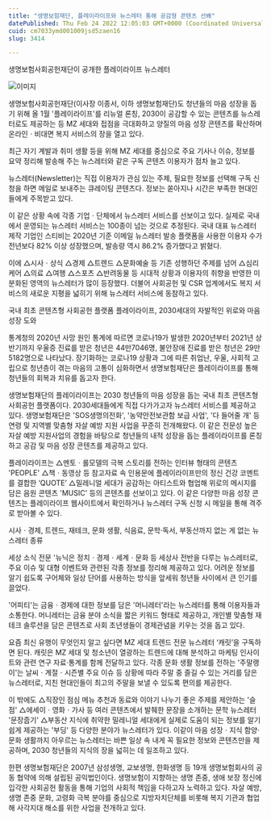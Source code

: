 ```yaml
---
title: "생명보험재단, 플레이라이프와 뉴스레터 통해 공감형 콘텐츠 선봬"
datePublished: Thu Feb 24 2022 12:05:03 GMT+0000 (Coordinated Universal Time)
cuid: cm7033ymd001009jsd5zaen16
slug: 3414

---
```



생명보험사회공헌재단이 공개한 플레이라이프 뉴스레터

![이미지](https://cdn.hashnode.com/res/hashnode/image/upload/v1739254308227/c842174e-fa25-49d2-ac50-b1aca0c25a50.jpeg)

생명보험사회공헌재단(이사장 이종서, 이하 생명보험재단)도 청년들의 마음 성장을 돕기 위해 올 1월 '플레이라이프'를 리뉴얼 론칭, 2030이 공감할 수 있는 콘텐츠를 뉴스레터로도 제공하는 등 MZ 세대와 접점을 극대화하고 양질의 마음 성장 콘텐츠를 확산하며 온라인ㆍ비대면 복지 서비스의 장을 열고 있다.

최근 자기 계발과 취미 생활 등을 위해 MZ 세대를 중심으로 주요 기사나 이슈, 정보를 요약 정리해 발송해 주는 뉴스레터와 같은 구독 콘텐츠 이용자가 점차 늘고 있다.

뉴스레터(Newsletter)는 직접 이용자가 관심 있는 주제, 필요한 정보를 선택해 구독 신청을 하면 메일로 보내주는 큐레이팅 콘텐츠다. 정보는 쏟아지나 시간은 부족한 현대인들에게 주목받고 있다.

이 같은 상황 속에 각종 기업ㆍ단체에서 뉴스레터 서비스를 선보이고 있다. 실제로 국내에서 운영되는 뉴스레터 서비스는 100종이 넘는 것으로 추정된다. 국내 대표 뉴스레터 제작 기업인 스티비는 2020년 기준 이메일 뉴스레터 발송 플랫폼을 사용한 이용자 수가 전년보다 82% 이상 성장했으며, 발송량 역시 86.2% 증가했다고 밝혔다.

이에 △시사ㆍ상식 △경제 △트렌드 △문화예술 등 기존 성행하던 주제를 넘어 △심리 케어 △의료 △여행 △스포츠 △반려동물 등 시대적 상황과 이용자의 취향을 반영한 미분화된 영역의 뉴스레터가 많이 등장했다. 더불어 사회공헌 및 CSR 업계에서도 복지 서비스의 새로운 지평을 넓히기 위해 뉴스레터 서비스에 동참하고 있다.

국내 최초 콘텐츠형 사회공헌 플랫폼 플레이라이프, 2030세대의 자발적인 위로와 마음 성장 도와

통계청의 2020년 사망 원인 통계에 따르면 코로나19가 발생한 2020년부터 2021년 상반기까지 우울증 진료를 받은 청년은 44만7046명, 불안장애 진료를 받은 청년은 29만5182명으로 나타났다. 장기화하는 코로나19 상황과 그에 따른 취업난, 우울, 사회적 고립으로 청년층이 겪는 마음의 고통이 심화하면서 생명보험재단은 플레이라이프를 통해 청년들의 회복과 치유를 돕고자 한다.

생명보험재단의 플레이라이프는 2030 청년들의 마음 성장을 돕는 국내 최초 콘텐츠형 사회공헌 플랫폼이다. 2030세대들에게 직접 다가가고자 뉴스레터 서비스를 제공하고 있다. 생명보험재단은 'SOS생명의전화', '농약안전보관함 보급 사업', '다 들어줄 개' 등 연령 및 지역별 맞춤형 자살 예방 지원 사업을 꾸준히 전개해왔다. 이 같은 전문성 높은 자살 예방 지원사업의 경험을 바탕으로 청년들의 내적 성장을 돕는 플레이라이프를 론칭하고 공감 및 마음 성장 콘텐츠를 제공하고 있다.

플레이라이프는 △멘토ㆍ롤모델의 극복 스토리를 전하는 인터뷰 형태의 콘텐츠 'PEOPLE' △책ㆍ동영상 등 참고자료 속 인용문에 플레이라이프만의 정신 건강 코멘트를 결합한 ‘QUOTE’ △밀레니얼 세대가 공감하는 아티스트와 협업해 위로의 메시지를 담은 음원 콘텐츠 'MUSIC' 등의 콘텐츠를 선보이고 있다. 이 같은 다양한 마음 성장 콘텐츠는 플레이라이프 웹사이트에서 확인하거나 뉴스레터 구독 신청 시 메일을 통해 격주로 받아볼 수 있다.

시사ㆍ경제, 트렌드, 재테크, 문화 생활, 식음료, 문학·독서, 부동산까지 없는 게 없는 뉴스레터 종류

세상 소식 전문 '뉴닉은 정치ㆍ경제ㆍ세계ㆍ문화 등 세상사 전반을 다루는 뉴스레터로, 주요 이슈 및 대형 이벤트와 관련된 각종 정보를 정리해 제공하고 있다. 어려운 정보를 알기 쉽도록 구어체와 일상 단어를 사용하는 방식을 앞세워 청년들 사이에서 큰 인기를 끌었다.

'어피티'는 금융ㆍ경제에 대한 정보를 담은 '머니레터'라는 뉴스레터를 통해 이용자들과 소통한다. 머니레터는 금융 분야 소식을 짧은 키워드 형태로 제공하고, 개인별 맞춤형 재테크 솔루션을 담은 콘텐츠로 사회 초년생들이 경제관념을 키우는 것을 돕고 있다.

요즘 최신 유행이 무엇인지 알고 싶다면 MZ 세대 트렌드 전문 뉴스레터 ‘캐릿’을 구독하면 된다. 캐릿은 MZ 세대 및 청소년이 열광하는 트렌드에 대해 분석하고 마케팅 인사이트와 관련 연구 자료·통계를 함께 전달하고 있다. 각종 문화 생활 정보를 전하는 '주말랭이'는 날씨ㆍ계절ㆍ시즌별 주요 이슈 등 상황에 따라 주말 중 즐길 수 있는 거리를 담은 뉴스레터로, 지친 현대인들이 최고의 주말을 보낼 수 있도록 편의를 제공한다.

이 밖에도 △직장인 점심 메뉴 추천과 동료와 이야기 나누기 좋은 주제를 제안하는 '슬점' △에세이ㆍ영화ㆍ가사 등 여러 콘텐츠에서 발췌한 문장을 소개하는 문학 뉴스레터 '문장줍기' △부동산 지식에 취약한 밀레니얼 세대에게 실제로 도움이 되는 정보를 알기 쉽게 제공하는 '부딩' 등 다양한 분야가 뉴스레터가 있다. 이같이 마음 성장ㆍ지식 함양·문화 생활까지 아우르는 뉴스레터는 바쁜 일상 속 내게 꼭 필요한 정보와 콘텐츠만을 제공하며, 2030 청년들의 지식의 장을 넓히는 데 일조하고 있다.

한편 생명보험재단은 2007년 삼성생명, 교보생명, 한화생명 등 19개 생명보험회사의 공동 협약에 의해 설립된 공익법인이다. 생명보험이 지향하는 생명 존중, 생애 보장 정신에 입각한 사회공헌 활동을 통해 기업의 사회적 책임을 다하고자 노력하고 있다. 자살 예방, 생명 존중 문화, 고령화 극복 분야를 중심으로 지방자치단체를 비롯해 복지 기관과 협업해 사각지대 해소를 위한 사업을 전개하고 있다.